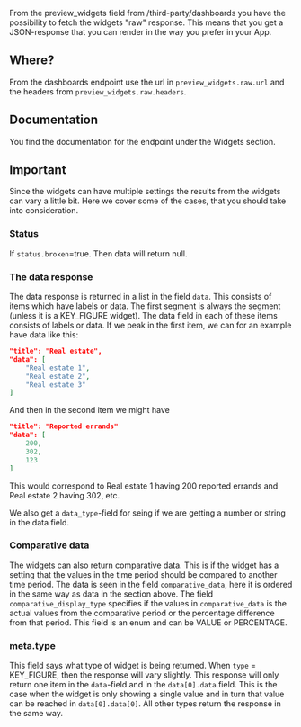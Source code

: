 From the preview_widgets field from /third-party/dashboards you have the possibility to
fetch the widgets "raw" response. This means that you get a JSON-response that you can render 
in the way you prefer in your App. 

## Where?
From the dashboards endpoint use the url in `preview_widgets.raw.url` and the headers from
`preview_widgets.raw.headers`.

## Documentation
You find the documentation for the endpoint under the Widgets section.

## Important 
Since the widgets can have multiple settings the results from the widgets can vary a little bit.
Here we cover some of the cases, that you should take into consideration.

### Status
If `status.broken`=true. Then data will return null.

### The data response
The data response is returned in a list in the field `data`. This consists of items which have labels or data.
The first segment is always the segment (unless it is a KEY_FIGURE widget). The data field in each of these items
consists of labels or data. If we peak in the first item, we can for an example have data like this:
```json
"title": "Real estate",
"data": [
    "Real estate 1",
    "Real estate 2",
    "Real estate 3"
]
```
And then in the second item we might have
```json
"title": "Reported errands"
"data": [
    200,
    302,
    123
]
```
This would correspond to Real estate 1 having 200 reported errands and Real estate 2 having 302, etc.

We also get a `data_type`-field for seing if we are getting a number or string in the data field.

### Comparative data
The widgets can also return comparative data. This is if the widget has a setting that the values in the time period should be compared to another time period.
The data is seen in the field `comparative_data`, here it is ordered in the same way as data in the section above. The field `comparative_display_type` specifies if the
values in `comparative_data` is the actual values from the comparative period or the percentage difference from that period. This field is an enum and can be VALUE or PERCENTAGE.


### meta.type
This field says what type of widget is being returned. When `type` = KEY_FIGURE, then the response will vary 
slightly. This response will only return one item in the `data`-field and in the `data[0].data`.field. This
is the case when the widget is only showing a single value and in turn that value can be reached in `data[0].data[0]`.
All other types return the response in the same way.